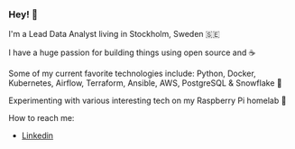 ### Hey! 👋

I'm a Lead Data Analyst living in Stockholm, Sweden 🇸🇪

I have a huge passion for building things using open source and ☕

Some of my current favorite technologies include: Python, Docker, Kubernetes, Airflow, Terraform, Ansible, AWS, PostgreSQL & Snowflake 🚀

Experimenting with various interesting tech on my Raspberry Pi homelab 🤖

How to reach me:

* [Linkedin](https://www.linkedin.com/in/oscarbritse/)
